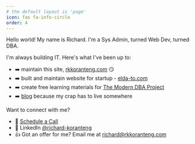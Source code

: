 ```yaml
---
# the default layout is 'page'
icon: fas fa-info-circle
order: 4
---
```


Hello world! My name is Richard. I'm a Sys Admin, turned Web Dev, turned DBA. 

I'm always building IT. Here's what I've been up to:

* ➡️ maintain this site, [rkkoranteng.com](https://rkkoranteng.com) 😏
* ➡️ built and maintain website for startup - [elda-to.com](https://elda-to.com/)
* ➡️ create free learning materials for [The Modern DBA Project](#)
* ➡️ [blog](https://rkkoranteng.com/categories/) because my crap has to live somewhere 

Want to connect with me?
* 📆 [Schedule a Call](https://calendar.google.com/calendar/u/0/appointments/schedules/AcZssZ2BMW_ebBrDPEnl5n3oiZziXvGFj0LRBzxEQZTsjCmE_M-OWgymxc6LqCIRmCe96LgKfmeK87OT)
* 📘 LinkedIn [@richard-koranteng</a>](https://www.linkedin.com/in/richard-koranteng)
* 👍 Got an offer for me? Email me at [richard@rkkoranteng.com](mailto:richard@rkkoranteng.com) 
